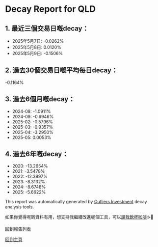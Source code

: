 # Decay Report for QLD

## 1. 最近三個交易日嘅decay：

- 2025年5月7日: -0.0262%
- 2025年5月8日: 0.0120%
- 2025年5月9日: -0.1506%

## 2. 過去30個交易日嘅平均每日decay：
-0.1164%

## 3. 過去6個月嘅decay：

- 2024-08: -1.0911%
- 2024-09: -0.6946%
- 2025-02: -0.5796%
- 2025-03: -0.9357%
- 2025-04: -3.2950%
- 2025-05: 0.0053%

## 4. 過去6年嘅decay：

- 2020: -13.2654%
- 2021: -3.5478%
- 2022: -12.3997%
- 2023: -8.3132%
- 2024: -8.6748%
- 2025: -5.6622%


This report was automatically generated by [Outliers Investment](https://outliersecon.github.io/Outliers-Investment/) decay analysis tools.

如果你覺得呢啲資料有用，想支持我繼續改進呢個工具，可以[請我飲杯咖啡](https://buymeacoffee.com/outliersecon)☕🙏

[回到報告列表](https://outliersecon.github.io/Outliers-Investment/reports/)

[回到主頁](https://outliersecon.github.io/Outliers-Investment/)
